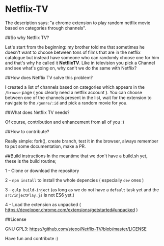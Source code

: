 # Netflix-TV
The description says: "a chrome extension to play random netflix movie based on categories through channels".

##So why Netflix TV?

Let's start from the beginning: my brother told me that sometimes he doesn't want to choose between tons of films that are in the netflix catalogue
 but instead have someone who can randomly choose one for him and that's why he called it **NetflixTV**.
 Like in television you pick a Channel and see what's going on, why can't we do the same with Netflix?


##How does Netflix TV solve this problem?

I created a list of channels based on categories which appears in the `/browse` page ( you clearly need a netflix account ).
You can choose between one of the channels present in the list, wait for the extension to navigate to the `/genre/:id` and pick a random movie for you.


##What does Netflix TV needs?

Of course, contribution and enhancement from all of you :)

##How to contribute?

Really simple: fork(), create branch, test it in the browser, always remember to put some documentation, make a PR.


##Build instructions
In the meantime that we don't have a build.sh yet, these is the build routine;

1 - Clone or download the repository

2 - `npm install` to install the whole depencies ( especially `dev` ones )

3 - `gulp build-inject` (as long as we do not have a `default` task yet and the `src/injectPlay.js` is not ES6 yet.)

4 - Load the extension as unpacked ( https://developer.chrome.com/extensions/getstarted#unpacked )

##License

GNU GPL3: https://github.com/steoo/Netflix-TV/blob/master/LICENSE

Have fun and contribute :)

